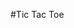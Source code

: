 
<!-- - Screenshot of the game
- Is there any information you think might help us understand what you built?
- What features did you include?
- Make sure to explain anything "new" (things that we didn't cover in class)
- What was the most difficult part of the project?
- What was your favourite part to work on?
- What would you like to add next?
- The approach taken
- Unsolved problems
- Acknowledgements/Thanks

- Any other useful information etc. -->



#Tic Tac Toe




